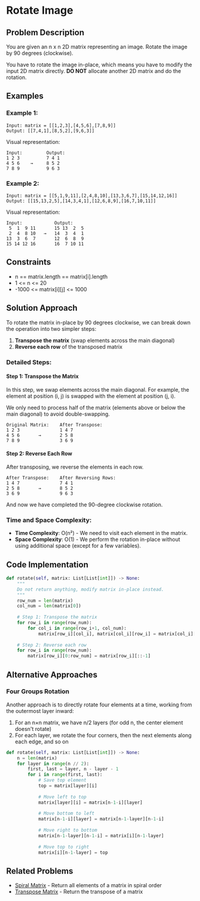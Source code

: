 # Rotate Image

## Problem Description
You are given an n x n 2D matrix representing an image. Rotate the image by 90 degrees (clockwise).

You have to rotate the image in-place, which means you have to modify the input 2D matrix directly. **DO NOT** allocate another 2D matrix and do the rotation.

## Examples

### Example 1:
```
Input: matrix = [[1,2,3],[4,5,6],[7,8,9]]
Output: [[7,4,1],[8,5,2],[9,6,3]]
```

Visual representation:
```
Input:         Output:
1 2 3          7 4 1
4 5 6    →     8 5 2
7 8 9          9 6 3
```

### Example 2:
```
Input: matrix = [[5,1,9,11],[2,4,8,10],[13,3,6,7],[15,14,12,16]]
Output: [[15,13,2,5],[14,3,4,1],[12,6,8,9],[16,7,10,11]]
```

Visual representation:
```
Input:            Output:
 5  1  9 11       15 13  2  5
 2  4  8 10   →   14  3  4  1
13  3  6  7       12  6  8  9
15 14 12 16       16  7 10 11
```

## Constraints
- n == matrix.length == matrix[i].length
- 1 <= n <= 20
- -1000 <= matrix[i][j] <= 1000

## Solution Approach
To rotate the matrix in-place by 90 degrees clockwise, we can break down the operation into two simpler steps:

1. **Transpose the matrix** (swap elements across the main diagonal)
2. **Reverse each row** of the transposed matrix

### Detailed Steps:

#### Step 1: Transpose the Matrix
In this step, we swap elements across the main diagonal. For example, the element at position (i, j) is swapped with the element at position (j, i).

We only need to process half of the matrix (elements above or below the main diagonal) to avoid double-swapping.

```
Original Matrix:    After Transpose:
1 2 3               1 4 7
4 5 6       →       2 5 8
7 8 9               3 6 9
```

#### Step 2: Reverse Each Row
After transposing, we reverse the elements in each row.

```
After Transpose:    After Reversing Rows:
1 4 7               7 4 1
2 5 8       →       8 5 2
3 6 9               9 6 3
```

And now we have completed the 90-degree clockwise rotation.

### Time and Space Complexity:
- **Time Complexity**: O(n²) - We need to visit each element in the matrix.
- **Space Complexity**: O(1) - We perform the rotation in-place without using additional space (except for a few variables).

## Code Implementation
```python
def rotate(self, matrix: List[List[int]]) -> None:
    """
    Do not return anything, modify matrix in-place instead.
    """
    row_num = len(matrix)
    col_num = len(matrix[0])
    
    # Step 1: Transpose the matrix
    for row_i in range(row_num):
        for col_i in range(row_i+1, col_num):
            matrix[row_i][col_i], matrix[col_i][row_i] = matrix[col_i][row_i], matrix[row_i][col_i]
    
    # Step 2: Reverse each row
    for row_i in range(row_num):
        matrix[row_i][0:row_num] = matrix[row_i][::-1]
```

## Alternative Approaches

### Four Groups Rotation
Another approach is to directly rotate four elements at a time, working from the outermost layer inward:

1. For an n×n matrix, we have n/2 layers (for odd n, the center element doesn't rotate)
2. For each layer, we rotate the four corners, then the next elements along each edge, and so on

```python
def rotate(self, matrix: List[List[int]]) -> None:
    n = len(matrix)
    for layer in range(n // 2):
        first, last = layer, n - layer - 1
        for i in range(first, last):
            # Save top element
            top = matrix[layer][i]
            
            # Move left to top
            matrix[layer][i] = matrix[n-1-i][layer]
            
            # Move bottom to left
            matrix[n-1-i][layer] = matrix[n-1-layer][n-1-i]
            
            # Move right to bottom
            matrix[n-1-layer][n-1-i] = matrix[i][n-1-layer]
            
            # Move top to right
            matrix[i][n-1-layer] = top
```

## Related Problems
- [Spiral Matrix](https://leetcode.com/problems/spiral-matrix/) - Return all elements of a matrix in spiral order
- [Transpose Matrix](https://leetcode.com/problems/transpose-matrix/) - Return the transpose of a matrix 